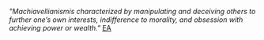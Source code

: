 *"Machiavellianismis characterized by manipulating and deceiving others to further one’s own interests, indifference to morality, and obsession with achieving power or wealth."* [EA](https://forum.effectivealtruism.org/posts/LpkXtFXdsRd4rG8Kb/reducing-long-term-risks-from-malevolent-actors)
